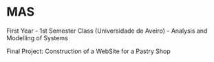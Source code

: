 # MAS
First Year - 1st Semester Class (Universidade de Aveiro) - Analysis and Modelling of Systems

Final Project: Construction of a WebSite for a Pastry Shop
